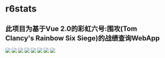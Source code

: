 # r6stats

## 此项目为基于Vue 2.0的彩虹六号:围攻(Tom Clancy's Rainbow Six Siege)的战绩查询WebApp
<a href='https://salmondaze.github.io/vue-R6stats'><img src='https://img.shields.io/scrutinizer/build/g/filp/whoops.svg'></a>
<a href='https://cn.vuejs.org/'><img src='https://img.shields.io/badge/vue-2.5.2-blue.svg'></a>
<a href='https://router.vuejs.org/'><img src='https://img.shields.io/badge/vue--router-3.0.1-blue.svg'></a>
<a href='https://vuex.vuejs.org/installation.html'><img src='https://img.shields.io/badge/vuex-3.0.1-blue.svg'></a>
<a href='https://www.kancloud.cn/yunye/axios/234845'><img src='https://img.shields.io/badge/axios-0.18.0-blue.svg'></a>
<a href='http://element-cn.eleme.io/#/zh-CN/component/installation'><img src='https://img.shields.io/badge/element--ui-2.4.0-blue.svg'></a>
<a href='https://github.com/marcuswestin/store.js'><img src='https://img.shields.io/badge/store.js-2.0.12-blue.svg'></a>
<a href='https://github.com/vuejs/vue-cli'><img src='https://img.shields.io/badge/vue--cli-2.4.0-blue.svg'></a>
